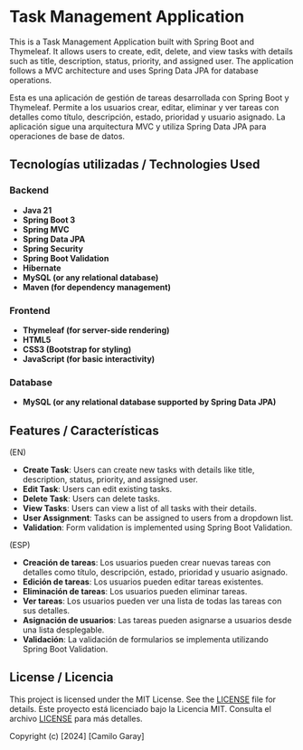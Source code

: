 # Task Management Application

This is a Task Management Application built with Spring Boot and Thymeleaf. It allows users to create, edit, delete, and view tasks with details such as title, description, status, priority, and assigned user. The application follows a MVC architecture and uses Spring Data JPA for database operations.

Esta es una aplicación de gestión de tareas desarrollada con Spring Boot y Thymeleaf. Permite a los usuarios crear, editar, eliminar y ver tareas con detalles como título, descripción, estado, prioridad y usuario asignado. La aplicación sigue una arquitectura MVC y utiliza Spring Data JPA para operaciones de base de datos.

## Tecnologías utilizadas / Technologies Used

### Backend
- **Java 21**
- **Spring Boot 3**
- **Spring MVC**
- **Spring Data JPA**
- **Spring Security**
- **Spring Boot Validation**
- **Hibernate**
- **MySQL (or any relational database)**
- **Maven (for dependency management)**

### Frontend
- **Thymeleaf (for server-side rendering)**
- **HTML5**
- **CSS3 (Bootstrap for styling)**
- **JavaScript (for basic interactivity)**

### Database
- **MySQL (or any relational database supported by Spring Data JPA)**


## Features / Características
(EN)
- **Create Task**: Users can create new tasks with details like title, description, status, priority, and assigned user.
- **Edit Task**: Users can edit existing tasks.
- **Delete Task**: Users can delete tasks.
- **View Tasks**: Users can view a list of all tasks with their details.
- **User Assignment**: Tasks can be assigned to users from a dropdown list.
- **Validation**: Form validation is implemented using Spring Boot Validation.
  
(ESP)
- **Creación de tareas**: Los usuarios pueden crear nuevas tareas con detalles como título, descripción, estado, prioridad y usuario asignado.
- **Edición de tareas**: Los usuarios pueden editar tareas existentes.
- **Eliminación de tareas**: Los usuarios pueden eliminar tareas.
- **Ver tareas**: Los usuarios pueden ver una lista de todas las tareas con sus detalles.
- **Asignación de usuarios**: Las tareas pueden asignarse a usuarios desde una lista desplegable.
- **Validación**: La validación de formularios se implementa utilizando Spring Boot Validation.


## License / Licencia
This project is licensed under the MIT License. See the [LICENSE](LICENSE)  file for details.
Este proyecto está licenciado bajo la Licencia MIT. Consulta el archivo [LICENSE](LICENSE) para más detalles.

Copyright (c) [2024] [Camilo Garay]


